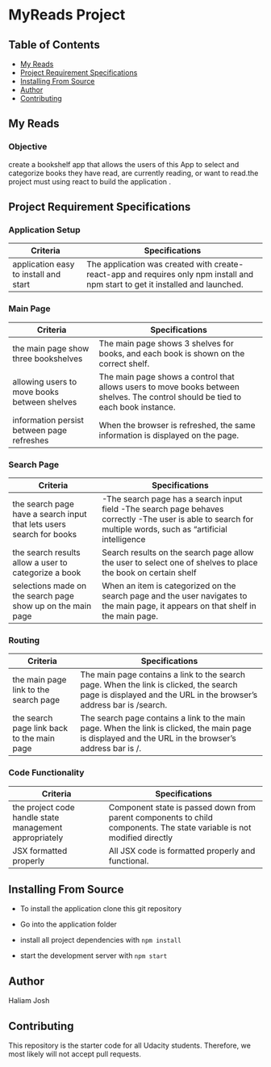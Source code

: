 # MyReads Project

## Table of Contents

* [My Reads](#my_reads)
* [Project Requirement Specifications](#project-requirement-specifications)
* [Installing From Source](#installing-from-source)
* [Author](#author)
* [Contributing](#contributing)



## My Reads

### Objective

 create a bookshelf app that allows the users of this App to select and categorize books they  have read, are currently reading, or want to read.the project must using react to build the application .

## Project Requirement Specifications

### Application Setup
| Criteria                            | Specifications               |
| ------------------------------------| ---------------------------- |
|application easy to install and start|The application was created with create-react-app and requires only npm install and npm start to get it installed and launched.|


### Main Page
| Criteria                                   | Specifications                       |
| -------------------------------------------|--------------------------------------|
|the main page show three bookshelves        |The main page shows 3 shelves for books, and each book is shown on the correct shelf.|
|allowing users to move books between shelves|The main page shows a control that allows users to move books between shelves. The control should be tied to each book instance.|
|information persist between page refreshes  |When the browser is refreshed, the same information is displayed on the page.|


### Search Page
| Criteria                                                            | Specifications                        |
| --------------------------------------------------------------------|---------------------------------------|
| the search page have a search input that lets users search for books| -The search page has a search input field -The search page behaves correctly -The user is able to search for multiple words, such as “artificial intelligence|
|the search results allow a user to categorize a book                 |Search results on the search page allow the user to select one of shelves to place the book on certain shelf |
|selections made on the search page show up on the main page          |When an item is categorized on the search page and the user navigates to the main page, it appears on that shelf in the main page.|

### Routing
| Criteria                             | Specifications                            |
| ---------------------------------------- | --------------------------------------|
| the main page link to the search page    | The main page contains a link to the search page. When the link is clicked, the search page is displayed and the URL in the browser’s address bar is /search.|
|the search page link back to the main page| The search page contains a link to the main page. When the link is clicked, the main page is displayed and the URL in the browser’s address bar is /.|

### Code Functionality
| Criteria                                             | Specifications                          |
| ----------------------------------------------------|----------------------------------------- |
|the project code handle state management appropriately|Component state is passed down from parent components to child components. The state variable is not modified directly |
|JSX formatted properly                                |All JSX code is formatted properly and functional.|


## Installing From Source
 - To install the application clone this git repository

 - Go into the application folder

 - install all project dependencies with `npm install`

 - start the development server with `npm start`
 
## Author
 Haliam Josh

## Contributing
This repository is the starter code for all Udacity students. Therefore, we most likely will not accept pull requests.
